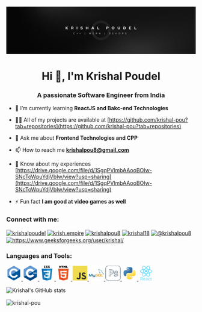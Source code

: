 ![logo](https://github.com/krishal-pou/krishal-pou/blob/main/1719355503442.jpeg)
<h1 align="center">Hi 👋, I'm Krishal Poudel</h1>
<h3 align="center">A passionate Software Engineer from India</h3>

- 🌱 I’m currently learning **ReactJS and Bakc-end Technologies**

- 👨‍💻 All of my projects are available at [https://github.com/krishal-pou?tab=repositories](https://github.com/krishal-pou?tab=repositories)

- 💬 Ask me about **Frontend Technologies and CPP**

- 📫 How to reach me **krishalpou8@gmail.com**

- 📄 Know about my experiences [https://drive.google.com/file/d/1SgqPVlmbAAooBOIw-SNcToWpuYdjVbIw/view?usp=sharing](https://drive.google.com/file/d/1SgqPVlmbAAooBOIw-SNcToWpuYdjVbIw/view?usp=sharing)

- ⚡ Fun fact **I am good at video games as well**

<h3 align="left">Connect with me:</h3>
<p align="left">
<a href="https://linkedin.com/in/krishalpoudel" target="blank"><img align="center" src="https://raw.githubusercontent.com/rahuldkjain/github-profile-readme-generator/master/src/images/icons/Social/linked-in-alt.svg" alt="krishalpoudel" height="30" width="40" /></a>
<a href="https://instagram.com/krish.empire" target="blank"><img align="center" src="https://raw.githubusercontent.com/rahuldkjain/github-profile-readme-generator/master/src/images/icons/Social/instagram.svg" alt="krish.empire" height="30" width="40" /></a>
<a href="https://www.hackerrank.com/krishalpou8" target="blank"><img align="center" src="https://raw.githubusercontent.com/rahuldkjain/github-profile-readme-generator/master/src/images/icons/Social/hackerrank.svg" alt="krishalpou8" height="30" width="40" /></a>
<a href="https://www.leetcode.com/krishal18" target="blank"><img align="center" src="https://raw.githubusercontent.com/rahuldkjain/github-profile-readme-generator/master/src/images/icons/Social/leet-code.svg" alt="krishal18" height="30" width="40" /></a>
<a href="https://www.hackerearth.com/@krishalpou8" target="blank"><img align="center" src="https://raw.githubusercontent.com/rahuldkjain/github-profile-readme-generator/master/src/images/icons/Social/hackerearth.svg" alt="@krishalpou8" height="30" width="40" /></a>
<a href="https://auth.geeksforgeeks.org/user/https://www.geeksforgeeks.org/user/krishal/" target="blank"><img align="center" src="https://raw.githubusercontent.com/rahuldkjain/github-profile-readme-generator/master/src/images/icons/Social/geeks-for-geeks.svg" alt="https://www.geeksforgeeks.org/user/krishal/" height="30" width="40" /></a>
</p>

<h3 align="left">Languages and Tools:</h3>
<p align="left"> <a href="https://www.cprogramming.com/" target="_blank" rel="noreferrer"> <img src="https://raw.githubusercontent.com/devicons/devicon/master/icons/c/c-original.svg" alt="c" width="40" height="40"/> </a> <a href="https://www.w3schools.com/cpp/" target="_blank" rel="noreferrer"> <img src="https://raw.githubusercontent.com/devicons/devicon/master/icons/cplusplus/cplusplus-original.svg" alt="cplusplus" width="40" height="40"/> </a> <a href="https://www.w3schools.com/css/" target="_blank" rel="noreferrer"> <img src="https://raw.githubusercontent.com/devicons/devicon/master/icons/css3/css3-original-wordmark.svg" alt="css3" width="40" height="40"/> </a> <a href="https://www.w3.org/html/" target="_blank" rel="noreferrer"> <img src="https://raw.githubusercontent.com/devicons/devicon/master/icons/html5/html5-original-wordmark.svg" alt="html5" width="40" height="40"/> </a> <a href="https://developer.mozilla.org/en-US/docs/Web/JavaScript" target="_blank" rel="noreferrer"> <img src="https://raw.githubusercontent.com/devicons/devicon/master/icons/javascript/javascript-original.svg" alt="javascript" width="40" height="40"/> </a> <a href="https://www.mysql.com/" target="_blank" rel="noreferrer"> <img src="https://raw.githubusercontent.com/devicons/devicon/master/icons/mysql/mysql-original-wordmark.svg" alt="mysql" width="40" height="40"/> </a> <a href="https://www.photoshop.com/en" target="_blank" rel="noreferrer"> <img src="https://raw.githubusercontent.com/devicons/devicon/master/icons/photoshop/photoshop-line.svg" alt="photoshop" width="40" height="40"/> </a> <a href="https://www.python.org" target="_blank" rel="noreferrer"> <img src="https://raw.githubusercontent.com/devicons/devicon/master/icons/python/python-original.svg" alt="python" width="40" height="40"/> </a> <a href="https://reactjs.org/" target="_blank" rel="noreferrer"> <img src="https://raw.githubusercontent.com/devicons/devicon/master/icons/react/react-original-wordmark.svg" alt="react" width="40" height="40"/> </a> </p>

![Krishal's GitHub stats](https://github-readme-stats.vercel.app/api?username=krishal-pou&show_icons=true&theme=radical)

<p><img align="center" src="https://github-readme-stats.vercel.app/api/top-langs?username=krishal-pou&show_icons=true&locale=en&layout=compact" alt="krishal-pou" /></p>
